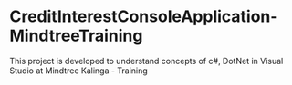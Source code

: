 # CreditInterestConsoleApplication-MindtreeTraining
This project is developed to understand concepts of c#, DotNet in Visual Studio at Mindtree Kalinga - Training
